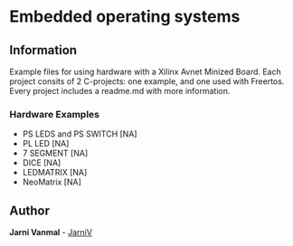 # Embedded operating systems

## Information
Example files for using hardware with a Xilinx Avnet Minized Board.
Each project consits of 2 C-projects: one example, and one used with Freertos.
Every project includes a readme.md with more information. 

### Hardware Examples

* PS LEDS and PS SWITCH				[NA]
* PL LED					[NA]
* 7 SEGMENT					[NA]
* DICE						[NA]
* LEDMATRIX					[NA]
* NeoMatrix					[NA]

## Author

**Jarni Vanmal** - [JarniV](https://github.com/JarniV)

